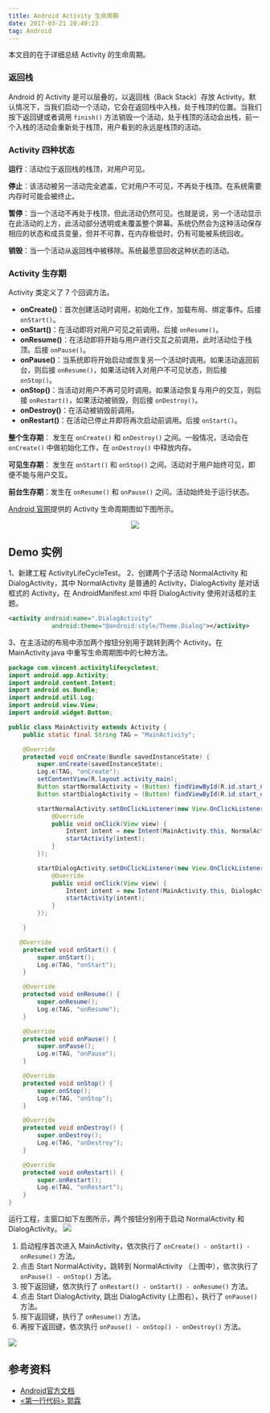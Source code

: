 ```yaml
---
title: Android Activity 生命周期
date: 2017-03-21 20:49:23
tag: Android
---
```

本文目的在于详细总结 Activity 的生命周期。

### 返回栈
Android 的 Activity 是可以层叠的，以返回栈（Back Stack）存放 Activity。默认情况下，当我们启动一个活动，它会在返回栈中入栈，处于栈顶的位置。当我们按下返回键或者调用 `finish()` 方法销毁一个活动，处于栈顶的活动会出栈，前一个入栈的活动会重新处于栈顶，用户看到的永远是栈顶的活动。
### Activity 四种状态
**运行**：活动位于返回栈的栈顶，对用户可见。

**停止**：该活动被另一活动完全遮盖，它对用户不可见，不再处于栈顶。在系统需要内存时可能会被终止。

**暂停**：当一个活动不再处于栈顶，但此活动仍然可见。也就是说，另一个活动显示在此活动的上方，此活动部分透明或未覆盖整个屏幕。系统仍然会为这种活动保存相应的状态和成员变量，但并不可靠，在内存极低时，仍有可能被系统回收。

**销毁**：当一个活动从返回栈中被移除。系统最愿意回收这种状态的活动。

### Activity 生存期
Activity 类定义了 7 个回调方法。

- **onCreate()**：首次创建活动时调用，初始化工作，加载布局、绑定事件。后接 `onStart()`。
- **onStart()**：在活动即将对用户可见之前调用。后接 `onResume()`。
- **onResume()**：在活动即将开始与用户进行交互之前调用，此时活动位于栈顶。后接 `onPause()`。
- **onPause()**：当系统即将开始启动或恢复另一个活动时调用。如果活动返回前台，则后接 `onResume()`，如果活动转入对用户不可见状态，则后接 `onStop()`。
- **onStop()**：当活动对用户不再可见时调用。如果活动恢复与用户的交互，则后接 `onRestart()`，如果活动被销毁，则后接 `onDestroy()`。
- **onDestroy()**：在活动被销毁前调用。
- **onRestart()**：在活动已停止并即将再次启动前调用。后接 `onStart()`。

**整个生存期**： 发生在 `onCreate()` 和 `onDestroy()` 之间。一般情况，活动会在 `onCreate()` 中做初始化工作，在 `onDestroy()` 中释放内存。

**可见生存期**： 发生在 `onStart()` 和 `onStop()` 之间。活动对于用户始终可见，即便不能与用户交互。

**前台生存期**：发生在 `onResume()` 和 `onPause()` 之间。活动始终处于运行状态。

[Android 官网](https:Andr//developer.android.google.cn/guide/components/activities.html?hl=zh-cn)提供的 Activity 生命周期图如下图所示。

<div style="text-align: center">
<img src="https://raw.githubusercontent.com/zywudev/blog-source/master/image/activity_lifecycle.png"/>
</div>

## Demo 实例 
1、新建工程 ActivityLifeCycleTest。
2、创建两个子活动 NormalActivity 和 DialogActivity，其中 NormalActivity 是普通的 Activity，DialogActivity 是对话框式的 Activity，在 AndroidManifest.xml 中将 DialogActivity 使用对话框的主题。

```xml
<activity android:name=".DialogActivity"
            android:theme="@android:style/Theme.Dialog"></activity>
```
3、在主活动的布局中添加两个按钮分别用于跳转到两个 Activity。在 MainActivity.java 中重写生命周期图中的七种方法。
```java
package com.vincent.activitylifecycletest;
import android.app.Activity;
import android.content.Intent;
import android.os.Bundle;
import android.util.Log;
import android.view.View;
import android.widget.Button;

public class MainActivity extends Activity {
    public static final String TAG = "MainActivity";

    @Override
    protected void onCreate(Bundle savedInstanceState) {
        super.onCreate(savedInstanceState);
        Log.e(TAG, "onCreate");
        setContentView(R.layout.activity_main);
        Button startNormalActivity = (Button) findViewById(R.id.start_normal_activity);
        Button startDialogActivity = (Button) findViewById(R.id.start_dialog_activity);

        startNormalActivity.setOnClickListener(new View.OnClickListener() {
            @Override
            public void onClick(View view) {
                Intent intent = new Intent(MainActivity.this, NormalActivity.class);
                startActivity(intent);
            }
        });

        startDialogActivity.setOnClickListener(new View.OnClickListener() {
            @Override
            public void onClick(View view) {
                Intent intent = new Intent(MainActivity.this, DialogActivity.class);
                startActivity(intent);
            }
        });

    }

   @Override
    protected void onStart() {
        super.onStart();
        Log.e(TAG, "onStart");
    }

    @Override
    protected void onResume() {
        super.onResume();
        Log.e(TAG, "onResume");
    }

    @Override
    protected void onPause() {
        super.onPause();
        Log.e(TAG, "onPause");
    }

    @Override
    protected void onStop() {
        super.onStop();
        Log.e(TAG, "onStop");
    }

    @Override
    protected void onDestroy() {
        super.onDestroy();
        Log.e(TAG, "onDestroy");
    }

    @Override
    protected void onRestart() {
        super.onRestart();
        Log.e(TAG, "onRestart");
    }
}

```
运行工程，主窗口如下左图所示，两个按钮分别用于启动 NormalActivity 和 DialogActivity。 
![](https://raw.githubusercontent.com/zywudev/blog-source/master/image/activity_lifecycle_demo.png)


1. 启动程序首次进入 MainActivity，依次执行了 `onCreate() - onStart() - onResume()` 方法。
2. 点击 Start NormalActivity，跳转到 NormalActivity （上图中），依次执行了 `onPause() - onStop()` 方法。
3. 按下返回键，依次执行了 `onRestart() - onStart() - onResume()` 方法。
4. 点击 Start DialogActivity, 跳出 DialogActivity (上图右），执行了 `onPause()` 方法。
5. 按下返回键，执行了 `onResume()` 方法。
6. 再按下返回键，依次执行 `onPause() - onStop() - onDestroy()` 方法。

![](https://raw.githubusercontent.com/zywudev/blog-source/master/image/lifecyclelogcat.png)

## 参考资料
- [Android官方文档](https://developer.android.google.cn/guide/components/activities.html?hl=zh-cn)
- [<第一行代码> 郭霖](https://www.amazon.cn/dp/B01MSR5D04)

